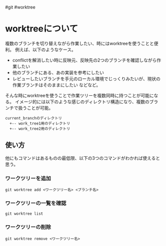#git
#worktree

# worktreeについて

複数のブランチを切り替えながら作業したい、時にはworktreeを使うことと便利。
例えば、以下のようなケース。
* conflictを解消したい時に反映元、反映先の2つのブランチを確認しながら作業したい
* 他のブランチにある、あの実装を参考にしたい
* レビューしたいブランチを手元のローカル環境でじっくりみたいが、現状の作業ブランチはそのままにしたい
などなど。

そんな時にworktreeを使うことで作業ツリーを複数同時に持つことが可能になる。
イメージ的には以下のような感じのディレクトリ構造になり、複数のブランチで扱うことが可能。
```
current_branchのディレクトリ
  +-- work_tree1用のディレクトリ
  +-- work_tree2用のディレクトリ
```


## 使い方

他にもコマンドはあるものの最低限、以下の3つのコマンドがわかれば使えると思う。

### ワークツリーを追加
```
git worktree add <ワークツリー名> <ブランチ名>
```

### ワークツリーの一覧を確認
```
git worktree list
```

### ワークツリーの削除
```
git worktree remove <ワークツリー名>
```



